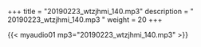 +++
title = "20190223_wtzjhmi_140.mp3"
description = " 20190223_wtzjhmi_140.mp3 "
weight = 20
+++

{{< myaudio01 mp3="20190223_wtzjhmi_140.mp3" >}}

